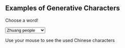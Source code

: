 ## Examples of Generative Characters

Choose a word!

<select>
        <option value="zhuangpeople">Zhuang people</option>
        <option value="sawndip">Sawndip</option>
        <option value="zhuanglanguage">Zhuang language</option>
        <option value="hanchinese">Han Chinese</option>
        <option value="me">I, me</option>
        <option value="you">You</option>
        <option value="heaven">Heaven</option>
        <option value="earth">Earth</option>
        <option value="water">Water</option>
        <option value="mountain">Mountain</option>

</select>

Use your mouse to see the used Chinese characters

<script value="zhuangpeople">
let chr01 = {
  character: "亻",
  strokes: [
    "M 532 697 Q 460 531 279 320 Q 269 310 266 303 Q 262 291 277 294 Q 316 298 426 437 Q 436 450 449 465 L 472 494 Q 515 552 562 626 Q 592 678 618 705 Q 628 715 623 730 Q 619 743 589 768 Q 561 787 542 787 Q 523 786 531 762 Q 546 726 532 697 Z",
    "M 449 465 Q 473 399 475 391 Q 474 390 475 387 Q 481 239 453 119 Q 438 70 475 22 Q 476 19 480 16 Q 499 0 511 28 Q 526 70 526 118 Q 523 349 530 401 Q 537 429 527 440 Q 509 462 495 476 Q 485 486 472 494 C 447 511 439 493 449 465 Z",
  ],
};

let chr02 = {
  character: "查",
  strokes: [
    "M 534 624 Q 573 634 745 650 Q 757 647 767 662 Q 768 675 744 688 Q 699 715 638 694 Q 586 684 534 671 L 484 662 Q 421 653 363 647 Q 308 643 246 636 Q 213 633 238 613 Q 275 583 304 588 Q 364 600 437 610 L 534 624 Z",
    "M 534 671 Q 537 749 559 786 Q 566 796 553 810 Q 493 855 466 844 Q 451 840 458 824 Q 483 784 483 720 Q 483 690 484 662 L 483 578 Q 482 503 475 471 Q 474 455 480 438 Q 487 428 492 415 Q 502 399 518 408 Q 528 417 530 492 Q 526 537 528 592 L 534 671 Z",
    "M 437 610 Q 431 592 413 569 Q 359 499 299 451 Q 250 408 147 348 Q 128 336 145 333 Q 175 327 277 379 Q 349 428 402 478 Q 441 527 483 578 C 517 620 463 670 437 610 Z",
    "M 528 592 Q 721 384 770 371 Q 842 362 940 382 Q 959 385 961 390 Q 962 397 947 402 Q 895 421 833 440 Q 689 488 552 610 Q 542 619 534 624 C 510 642 498 624 528 592 Z",
    "M 350 338 Q 334 347 317 350 Q 310 353 306 347 Q 299 341 308 331 Q 338 286 349 184 Q 353 124 388 100 Q 389 100 391 99 Q 407 95 407 123 L 406 149 Q 405 168 397 190 Q 396 203 393 221 L 390 242 Q 386 275 386 301 Q 386 305 385 307 Q 385 308 386 309 C 386 320 377 324 350 338 Z",
    "M 581 135 Q 594 116 609 109 Q 619 102 634 123 Q 647 145 673 271 Q 682 302 704 327 Q 717 339 705 353 Q 689 369 647 394 Q 632 401 555 382 Q 548 382 443 358 Q 392 346 350 338 C 321 332 357 301 386 309 Q 455 330 575 350 Q 602 354 611 346 Q 623 333 621 318 Q 600 177 580 167 C 568 151 568 151 581 135 Z",
    "M 393 221 Q 397 218 558 238 Q 583 242 573 256 Q 563 271 535 276 Q 511 279 390 242 C 361 233 363 223 393 221 Z",
    "M 407 123 Q 411 123 419 123 Q 510 132 581 135 C 611 136 608 158 580 167 Q 577 168 574 169 Q 553 173 516 168 Q 458 158 406 149 C 376 144 377 123 407 123 Z",
    "M 183 32 Q 159 31 176 11 Q 191 -5 210 -12 Q 234 -19 252 -15 Q 483 34 849 12 Q 871 11 877 20 Q 884 33 866 49 Q 809 98 742 84 Q 565 60 183 32 Z",
  ],
};

let Chr1 = {
  character: "亻",
  definition: "man, person; people",
  pinyin: ["rén"],
  decomposition: "？",
  radical: "亻",
};

let Chr2 = {
  character: "查",
  definition: "to investigate, to examine, to look into",
  pinyin: ["chá"],
  decomposition: "⿱木旦",
  radical: "木",
};

let zhuang = {
  pos: "name",
  word: "Bouxcuengh",
  sound: "/pou˦˨ ɕuːŋ˧/",
  meaning: ["the Zhuang people"],
};

let rule = 2;

let c1 = "black";
let c2 = "black";

function setup() {
  createCanvas(800, 600);
  background(180);
  colorMode(HSB, 100);
  displayInfo();
}

function displayInfo() {
  stroke(20);
  strokeWeight(1);
  fill(60, 60, 70);
  rect(width / 8, height / 5 - 40, 250, 40); //1
  rect(width / 8, height / 5 + 230, 250, 40); //3

  fill(100);
  textSize(20);
  text("Generative Sawndip", width / 8 + 5, height / 5 - 15);
  text("Chinese Character", width / 8 + 5, height / 5 + 255);
  rect(width / 8, height / 5, 250, 170); //2
  rect(width / 8, height / 5 + 270, 250, 100); //4

  noStroke();
  textSize(13);
  fill(20);
  text("Word: " + zhuang.word, width / 8 + 5, height / 5 + 20);
  text(
    "Definition: " + zhuang.meaning,
    width / 8 + 5,
    height / 5 + 30,
    245,
    50
  );
  text("Part-of-speech: " + zhuang.pos, width / 8 + 5, height / 5 + 60);
  text("Pronunciation: " + zhuang.sound, width / 8 + 5, height / 5 + 80);
  text("Decomposition: " + "⿰", width / 8 + 5, height / 5 + 100);
  if (rule == 1) {
    text("Rule: Semantic compound", width / 8 + 5, height / 5 + 150);
  } else if (rule == 2) {
    text("Rule: Phono-semantic compound", width / 8 + 5, height / 5 + 120);
  } else if (rule == 3) {
    text(
      "Rule: Character borrowed solely for pronunciations",
      width / 8 + 5,
      height / 5 + 150
    );
  } else if (rule == 4) {
    text(
      "Rule: Character borrowed solely for meanings",
      width / 8 + 5,
      height / 5 + 150
    );
  } else if (rule == 5) {
    text("Rule: Indicative ideogram", width / 8 + 5, height / 5 + 150);
  } else if (rule == 6) {
    text("Rule: Spell out the pronunciation", width / 8 + 5, height / 5 + 150);
  }
}

function displayCharacter() {
  fill(100);
  stroke(20);
  rect(width / 2, height / 2 - 150, 300, 300);
  stroke(20, 30);
  line(width / 2, height / 2, width / 2 + 300, height / 2);
  line(width / 2 + 150, height / 2 - 150, width / 2 + 150, height / 2 + 150);

  translate(width / 2, height / 2 + 120);

  push();
  scale(0.2, -0.3);
  translate(-100, 0);
  let ctx01 = drawingContext;
  ctx01.fillStyle = c1;
  ctx01.strokeStyle = c1;
  for (let j = 0; j < chr01.strokes.length; j++) {
    p = new Path2D(chr01.strokes[j]);
    ctx01.fill(p);
  }

  scale(1, 1);
  translate(500, 0);
  let ctx02 = drawingContext;
  ctx02.fillStyle = c2;
  ctx02.strokeStyle = c2;
  for (let j = 0; j < chr02.strokes.length; j++) {
    p = new Path2D(chr02.strokes[j]);
    ctx02.fill(p);
  }
  pop();
}

function draw() {
  fill(100);
  stroke(20);
  if (
    mouseX > width / 2 &&
    mouseX < width / 2 + 100 &&
    mouseY > height / 2 - 150 &&
    mouseY < height / 2 + 150
  ) {
    rect(width / 8, height / 5 + 270, 250, 100);
    c1 = "red";
    c2 = "black";
    noStroke();
    textSize(13);
    fill(20);
    text("Character: " + Chr1.character, width / 8 + 5, height / 5 + 290);
    text(
      "Definition: " + Chr1.definition,
      width / 8 + 5,
      height / 5 + 300,
      245,
      20
    );
    text("Pinyin: " + Chr1.pinyin, width / 8 + 5, height / 5 + 335);
  } else if (
    mouseX > width / 2 + 100 &&
    mouseX < width / 2 + 300 &&
    mouseY > height / 2 - 150 &&
    mouseY < height / 2 + 150
  ) {
    rect(width / 8, height / 5 + 270, 250, 100);
    c2 = "red";
    c1 = "black";
    noStroke();
    textSize(13);
    fill(20);
    text("Character: " + Chr2.character, width / 8 + 5, height / 5 + 290);
    text(
      "Definition: " + Chr2.definition,
      width / 8 + 5,
      height / 5 + 300,
      245,
      30
    );
    text("Pinyin: " + Chr2.pinyin, width / 8 + 5, height / 5 + 350);
  } else {
    c1 = "black";
    c2 = "black";
    rect(width / 8, height / 5 + 270, 250, 100);
  }

  displayCharacter();
}
</script>
<script value=value="sawndip">
let chr01 = {
  character: "書",
  strokes: [
    "M 657 521 Q 672 572 685 601 L 710 646 Q 722 664 736 674 Q 755 692 740 711 Q 724 726 671 754 Q 652 763 630 755 Q 576 737 527 726 L 468 715 Q 395 705 317 701 Q 301 700 302 691 Q 303 682 322 675 Q 347 663 382 673 Q 425 680 469 686 L 523 694 Q 560 701 600 706 Q 628 712 638 700 Q 648 688 638 635 L 628 599 Q 618 566 608 536 C 599 507 648 492 657 521 Z",
    "M 685 601 Q 710 601 929 602 Q 950 602 955 611 Q 961 623 943 637 Q 886 682 817 664 Q 768 657 710 646 L 638 635 Q 583 629 520 620 L 471 614 Q 296 595 97 575 Q 75 574 91 555 Q 106 540 124 534 Q 146 528 163 533 Q 293 567 442 583 Q 455 586 472 586 L 519 591 Q 568 597 628 599 L 685 601 Z",
    "M 516 482 Q 579 489 659 494 Q 669 495 671 504 Q 671 510 657 521 C 635 540 635 540 608 536 Q 605 536 517 519 L 472 511 Q 384 498 311 491 Q 292 490 303 471 Q 310 462 319 459 Q 329 455 343 458 Q 392 468 472 477 L 516 482 Z",
    "M 512 379 Q 582 389 644 395 Q 669 398 661 412 Q 651 428 624 434 Q 594 440 513 421 L 470 412 Q 403 400 345 390 Q 327 386 347 370 Q 362 358 392 363 Q 431 369 468 373 L 512 379 Z",
    "M 510 319 Q 511 350 512 379 L 513 421 Q 514 452 516 482 L 517 519 Q 517 556 519 591 L 520 620 Q 520 650 522 678 Q 522 687 523 694 L 527 726 Q 528 745 541 793 Q 545 805 523 820 Q 486 839 461 843 Q 445 846 436 837 Q 429 830 437 813 Q 467 770 467 740 Q 467 728 468 715 L 469 686 Q 470 652 471 614 L 472 586 Q 472 550 472 511 L 472 477 Q 471 446 470 412 L 468 373 Q 467 345 466 313 C 465 283 509 289 510 319 Z",
    "M 466 313 Q 330 297 172 277 Q 153 276 167 259 Q 180 246 198 240 Q 217 236 234 239 Q 438 297 823 297 Q 842 297 847 306 Q 851 316 836 330 Q 787 369 750 360 Q 659 342 510 319 L 466 313 Z",
    "M 353 197 Q 340 203 307 209 Q 294 212 291 206 Q 284 200 293 183 Q 326 116 344 7 Q 348 -26 367 -48 Q 386 -70 391 -54 Q 395 -42 395 -26 L 392 6 Q 392 9 380 73 L 376 98 Q 367 147 365 166 C 362 194 362 194 353 197 Z",
    "M 607 -11 Q 608 -12 610 -14 Q 631 -47 649 -55 Q 659 -62 675 -41 Q 690 -16 718 118 Q 728 149 751 175 Q 764 188 753 202 Q 737 220 694 246 Q 678 255 608 239 Q 563 236 353 197 C 324 192 336 159 365 166 Q 453 188 607 206 Q 638 209 653 198 Q 666 188 664 168 Q 640 27 627 12 C 615 -15 601 -3 607 -11 Z",
    "M 380 73 Q 387 72 400 73 Q 509 89 590 98 Q 612 99 605 113 Q 595 126 571 132 Q 547 136 376 98 C 347 92 350 75 380 73 Z",
    "M 395 -26 Q 405 -29 419 -27 Q 480 -15 607 -11 C 637 -10 649 -8 627 12 Q 620 19 606 29 Q 590 39 559 32 Q 466 13 392 6 C 362 3 366 -20 395 -26 Z",
  ],
};

let chr02 = {
  character: "典",
  strokes: [
    "M 290 573 Q 266 586 241 590 Q 225 593 218 585 Q 211 578 220 563 Q 247 527 262 487 Q 275 447 314 281 C 321 252 362 256 356 285 Q 320 459 314 531 C 311 561 311 562 290 573 Z",
    "M 722 325 Q 762 491 802 553 Q 814 565 809 577 Q 802 595 740 625 Q 722 634 708 629 Q 662 622 614 612 L 565 604 Q 510 598 454 589 L 409 585 Q 351 579 290 573 C 260 570 284 527 314 531 Q 327 530 339 535 Q 373 542 412 548 L 455 555 Q 507 565 563 572 L 611 578 Q 675 596 704 578 Q 714 571 712 547 Q 699 453 665 318 C 658 289 715 296 722 325 Z",
    "M 596 431 Q 623 435 650 438 Q 672 439 665 453 Q 655 466 632 472 Q 619 475 600 472 L 556 465 Q 505 455 460 445 L 419 438 Q 388 434 360 428 Q 344 425 362 410 Q 375 400 405 404 Q 412 405 421 406 L 462 412 Q 508 419 552 425 L 596 431 Z",
    "M 454 589 Q 454 671 457 695 Q 461 720 445 733 Q 420 752 391 761 Q 375 767 366 760 Q 357 753 365 737 Q 401 662 409 585 L 412 548 Q 415 505 419 438 L 421 406 Q 424 355 427 292 C 428 262 472 266 470 296 Q 466 359 462 412 L 460 445 Q 456 506 455 555 L 454 589 Z",
    "M 614 612 Q 617 661 644 760 Q 648 770 629 787 Q 595 808 570 813 Q 554 817 546 809 Q 537 802 545 787 Q 570 744 569 716 Q 568 662 565 604 L 563 572 Q 559 520 556 465 L 552 425 Q 545 367 539 303 C 536 273 579 278 582 308 Q 589 372 596 431 L 600 472 Q 604 527 611 578 L 614 612 Z",
    "M 314 281 Q 223 275 128 266 Q 103 265 120 243 Q 156 207 201 217 Q 501 286 912 264 Q 913 265 916 264 Q 940 263 946 273 Q 953 286 934 304 Q 870 353 803 339 Q 766 335 722 325 L 665 318 Q 625 314 582 308 L 539 303 Q 526 303 514 301 Q 492 300 470 296 L 427 292 Q 391 291 356 285 L 314 281 Z",
    "M 359 195 Q 349 131 186 -2 Q 161 -18 192 -16 Q 267 -10 387 105 Q 388 108 439 154 Q 452 167 449 178 Q 446 193 417 202 Q 386 215 372 211 Q 363 210 359 195 Z",
    "M 610 173 Q 680 109 764 14 Q 782 -10 799 -15 Q 809 -16 817 -5 Q 832 10 818 59 Q 808 126 612 208 Q 602 215 600 200 Q 599 185 610 173 Z",
  ],
};

let Chr1 = {
  character: "書",
  definition: "book, letter, document; writing",
  pinyin: ["shū"],
  decomposition: "⿱聿曰",
  radical: "曰",
};

let Chr2 = {
  character: "典",
  definition: "law, canon; scripture, classic; documentation",
  pinyin: ["diǎn"],
  decomposition: "⿱曲八",
  radical: "八",
};

let zhuang = {
  pos: "name",
  word: "Sawndip",
  sound: "/θaɯ˨˦ ɗip˥/",
  meaning: [
    "Sawndip (the traditional Chinese character-derived script used to write the Zhuang language)",
  ],
};

let rule = 2;

let c1 = "black";
let c2 = "black";

function setup() {
  createCanvas(800, 600);
  background(180);
  colorMode(HSB, 100);
  displayInfo();
}

function displayInfo() {
  stroke(20);
  strokeWeight(1);
  fill(60, 60, 70);
  rect(width / 8, height / 5 - 40, 250, 40); //1
  rect(width / 8, height / 5 + 230, 250, 40); //3

  fill(100);
  textSize(20);
  text("Generative Sawndip", width / 8 + 5, height / 5 - 15);
  text("Chinese Character", width / 8 + 5, height / 5 + 255);
  rect(width / 8, height / 5, 250, 170); //2
  rect(width / 8, height / 5 + 270, 250, 100); //4

  noStroke();
  textSize(13);
  fill(20);
  text("Word: " + zhuang.word, width / 8 + 5, height / 5 + 20);
  text(
    "Definition: " + zhuang.meaning,
    width / 8 + 5,
    height / 5 + 30,
    245,
    50
  );
  text("Part-of-speech: " + zhuang.pos, width / 8 + 5, height / 5 + 90);
  text("Pronunciation: " + zhuang.sound, width / 8 + 5, height / 5 + 110);
  text("Decomposition: " + "⿱", width / 8 + 5, height / 5 + 130);
  if (rule == 1) {
    text("Rule: Semantic compound", width / 8 + 5, height / 5 + 150);
  } else if (rule == 2) {
    text("Rule: Phono-semantic compound", width / 8 + 5, height / 5 + 150);
  } else if (rule == 3) {
    text(
      "Rule: Character borrowed solely for pronunciations",
      width / 8 + 5,
      height / 5 + 150
    );
  } else if (rule == 4) {
    text(
      "Rule: Character borrowed solely for meanings",
      width / 8 + 5,
      height / 5 + 150
    );
  } else if (rule == 5) {
    text("Rule: Indicative ideogram", width / 8 + 5, height / 5 + 150);
  } else if (rule == 6) {
    text("Rule: Spell out the pronunciation", width / 8 + 5, height / 5 + 150);
  }
}

function displayCharacter() {
  fill(100);
  stroke(20);
  rect(width / 2, height / 2 - 150, 300, 300);
  stroke(20, 30);
  line(width / 2, height / 2, width / 2 + 300, height / 2);
  line(width / 2 + 150, height / 2 - 150, width / 2 + 150, height / 2 + 150);

  translate(width / 2, height / 2 + 120);

  push();
  translate(0, -105);
  scale(0.3, -0.2);
  let ctx01 = drawingContext;
  ctx01.fillStyle = c1;
  ctx01.strokeStyle = c1;
  for (let j = 0; j < chr01.strokes.length; j++) {
    p = new Path2D(chr01.strokes[j]);
    ctx01.fill(p);
  }
  translate(0, -680);
  let ctx02 = drawingContext;
  ctx02.fillStyle = c2;
  ctx02.strokeStyle = c2;
  for (let j = 0; j < chr02.strokes.length; j++) {
    p = new Path2D(chr02.strokes[j]);
    ctx02.fill(p);
  }
  pop();
}

function draw() {
  fill(100);
  stroke(20);
  if (
    mouseX > width / 2 &&
    mouseX < width / 2 + 300 &&
    mouseY > height / 2 - 150 &&
    mouseY < height / 2
  ) {
    rect(width / 8, height / 5 + 270, 250, 100);
    c1 = "red";
    c2 = "black";
    noStroke();
    textSize(13);
    fill(20);
    text("Character: " + Chr1.character, width / 8 + 5, height / 5 + 290);
    text(
      "Definition: " + Chr1.definition,
      width / 8 + 5,
      height / 5 + 300,
      245,
      20
    );
    text("Pinyin: " + Chr1.pinyin, width / 8 + 5, height / 5 + 335);
  } else if (
    mouseX > width / 2 &&
    mouseX < width / 2 + 300 &&
    mouseY > height / 2 &&
    mouseY < height / 2 + 150
  ) {
    rect(width / 8, height / 5 + 270, 250, 100);
    c2 = "red";
    c1 = "black";
    noStroke();
    textSize(13);
    fill(20);
    text("Character: " + Chr2.character, width / 8 + 5, height / 5 + 290);
    text(
      "Definition: " + Chr2.definition,
      width / 8 + 5,
      height / 5 + 300,
      245,
      30
    );
    text("Pinyin: " + Chr2.pinyin, width / 8 + 5, height / 5 + 350);
  } else {
    c1 = "black";
    c2 = "black";
    rect(width / 8, height / 5 + 270, 250, 100);
  }

  displayCharacter();
}
</script>
  
